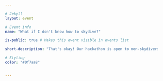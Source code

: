 ```yaml
---

# Jekyll
layout: event

# Event info
name: "What if I don't know how to skydive?"

is-public: true # Makes this event visible in events list

short-description: "That's okay! Our hackathon is open to non-skydivers and keen jumpers alike. By the end of our hackathon, you will definitely know how to skydive! ;)"

# Styling
color: "#0f7aa8"


---
```

